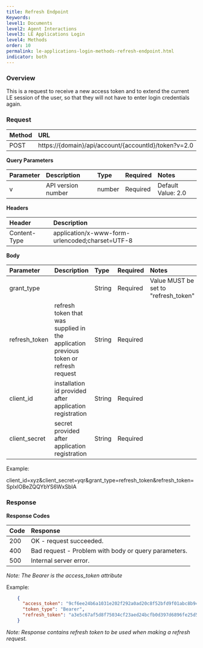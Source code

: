 ```yaml
---
title: Refresh Endpoint
Keywords:
level1: Documents
level2: Agent Interactions
level3: LE Applications Login
level4: Methods
order: 10
permalink: le-applications-login-methods-refresh-endpoint.html
indicator: both
---
```


### Overview

This is a request to receive a new access token and to extend the current LE session of the user, so that they will not have to enter login credentials again.

### Request

| Method | URL |
| :--- | :--- |
| POST |  https://{domain}/api/account/{accountId}/token?v=2.0 |

**Query Parameters**

| Parameter | Description | Type | Required | Notes |
| :--- | :--- | :--- | :--- | :--- |
| v | API version number | number| Required | Default Value: 2.0 |

**Headers**

| Header |  Description |
| :--- | :--- |
| Content-Type | application/x-www-form-urlencoded;charset=UTF-8|

**Body**

| Parameter | Description | Type | Required | Notes |
| :--- | :--- | :--- | :--- | :--- |
| grant_type |  | String| Required | Value MUST be set to "refresh_token" |
| refresh_token | refresh token that was supplied in the application previous token or refresh request | String| Required |  |
| client_id | installation id provided after application registration| String| Required |  |
| client_secret | secret provided after application registration| String| Required |  |

Example:

client_id=xyz&client_secret=yqr&grant_type=refresh_token&refresh_token=SplxlOBeZQQYbYS6WxSbIA


### Response

**Response Codes**

| Code | Response |
| :--- | :--- |
| 200 | OK - request succeeded.  |
| 400 | Bad request - Problem with body or query parameters. |
| 500 | Internal server error. |


*Note: The Bearer is the access_token attribute*

Example:

```json
    {
      "access_token": "9cf6ee24b6a1031e202f292a0ad20c8f52bfd9f01abc8b9489365995052c6603",
      "token_type": "Bearer",
      "refresh_token": "a3e5c67af5d8f75034cf23aed24bcfb0d397d6896fe25d5043cce0bd5972639e3ad2d198730ab80959ecf7dcc3c54d07cfd4fc22cb4e1f406e673dc814da84133b7f4ff2bfb800128c"
    }
```

*Note: Response contains refresh token to be used when making a refresh request.*

